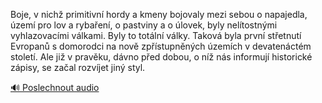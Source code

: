 
Boje, v nichž primitivní hordy a kmeny bojovaly mezi sebou o napajedla, území pro lov a rybaření, o pastviny a o úlovek, byly nelítostnými vyhlazovacími válkami. Byly to totální války. Taková byla první střetnutí Evropanů s domorodci na nově zpřístupněných územích v devatenáctém století. Ale již v pravěku, dávno před dobou, o níž nás informují historické zápisy, se začal rozvíjet jiný styl.

[🔊 Poslechnout audio](/data/7-paragraphs/audio/chapter_37/para_009-Boje-v-nich-primitivn-hordy-a-kmeny-bojovaly-me.mp3)
